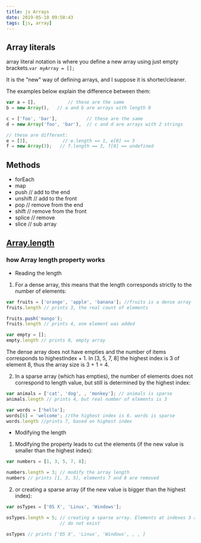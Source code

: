```yaml
---
title: js Arrays
date: 2019-05-10 09:50:43
tags: [js, array]
---
```


## Array literals

array literal notation is where you define a new array using just empty brackets.`var myArray = [];`

It is the "new" way of defining arrays, and I suppose it is shorter/cleaner.

The examples below explain the difference between them:

``` js
var a = [],            // these are the same
b = new Array(),   // a and b are arrays with length 0

c = ['foo', 'bar'],           // these are the same
d = new Array('foo', 'bar'),  // c and d are arrays with 2 strings

// these are different:
e = [3],             // e.length == 1, e[0] == 3
f = new Array(3);   // f.length == 3, f[0] == undefined
```

## Methods

- forEach
- map
- push // add to the end
- unshift // add to the front
- pop // remove from the end
- shift // remove from the front
- splice // remove
- slice // sub array

## [Array.length](https://developer.mozilla.org/en-US/docs/Web/JavaScript/Reference/Global_Objects/Array/length)

### how Array length property works

- Reading the length

1) For a dense array, this means that the length corresponds strictly to the number of elements:

``` js
var fruits = ['orange', 'apple', 'banana']; //fruits is a dense array  
fruits.length // prints 3, the real count of elements

fruits.push('mango');  
fruits.length // prints 4, one element was added

var empty = [];  
empty.length // prints 0, empty array  
```

The dense array does not have empties and the number of items corresponds to highestIndex + 1. In [3, 5, 7, 8] the highest index is 3 of element 8, thus the array size is 3 + 1 = 4.

2) In a sparse array (which has empties), the number of elements does not correspond to length value, but still is determined by the highest index:

``` js
var animals = ['cat', 'dog', , 'monkey']; // animals is sparse  
animals.length // prints 4, but real number of elements is 3

var words = ['hello'];  
words[6] = 'welcome'; //the highest index is 6. words is sparse  
words.length //prints 7, based on highest index 
```

- Modifying the length

1) Modifying the property leads to cut the elements (if the new value is smaller than the highest index):

``` js
var numbers = [1, 3, 5, 7, 8];

numbers.length = 3; // modify the array length  
numbers // prints [1, 3, 5], elements 7 and 8 are removed
```

2) or creating a sparse array (if the new value is bigger than the highest index):

``` js
var osTypes = ['OS X', 'Linux', 'Windows'];

osTypes.length = 5; // creating a sparse array. Elements at indexes 3 and 4  
                    // do not exist

osTypes // prints ['OS X', 'Linux', 'Windows', , , ] 
```